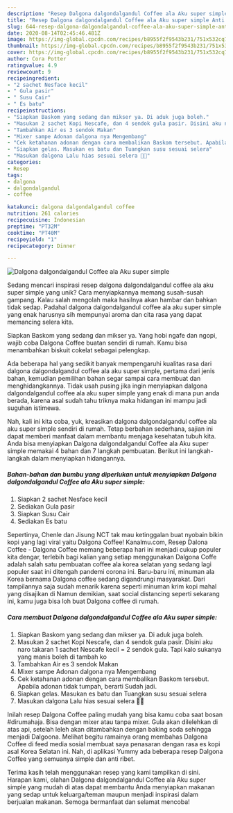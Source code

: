 ```yaml
---
description: "Resep Dalgona dalgondalgandul Coffee ala Aku super simple Anti Gagal"
title: "Resep Dalgona dalgondalgandul Coffee ala Aku super simple Anti Gagal"
slug: 644-resep-dalgona-dalgondalgandul-coffee-ala-aku-super-simple-anti-gagal
date: 2020-08-14T02:45:46.481Z
image: https://img-global.cpcdn.com/recipes/b8955f2f9543b231/751x532cq70/dalgona-dalgondalgandul-coffee-ala-aku-super-simple-foto-resep-utama.jpg
thumbnail: https://img-global.cpcdn.com/recipes/b8955f2f9543b231/751x532cq70/dalgona-dalgondalgandul-coffee-ala-aku-super-simple-foto-resep-utama.jpg
cover: https://img-global.cpcdn.com/recipes/b8955f2f9543b231/751x532cq70/dalgona-dalgondalgandul-coffee-ala-aku-super-simple-foto-resep-utama.jpg
author: Cora Potter
ratingvalue: 4.9
reviewcount: 9
recipeingredient:
- "2 sachet Nesface kecil"
- " Gula pasir"
- " Susu Cair"
- " Es batu"
recipeinstructions:
- "Siapkan Baskom yang sedang dan mikser ya. Di aduk juga boleh."
- "Masukan 2 sachet Kopi Nescafe, dan 4 sendok gula pasir. Disini aku naro takaran 1 sachet Nescafe kecil = 2 sendok gula. Tapi kalo sukanya yang manis boleh di tambah ko"
- "Tambahkan Air es 3 sendok Makan"
- "Mixer sampe Adonan dalgona nya Mengembang"
- "Cek ketahanan adonan dengan cara membalikan Baskom tersebut. Apabila adonan tidak tumpah, berarti Sudah jadi."
- "Siapkan gelas. Masukan es batu dan Tuangkan susu sesuai selera"
- "Masukan dalgona Lalu hias sesuai selera 🥰🥰"
categories:
- Resep
tags:
- dalgona
- dalgondalgandul
- coffee

katakunci: dalgona dalgondalgandul coffee 
nutrition: 261 calories
recipecuisine: Indonesian
preptime: "PT32M"
cooktime: "PT40M"
recipeyield: "1"
recipecategory: Dinner

---
```



![Dalgona dalgondalgandul Coffee ala Aku super simple](https://img-global.cpcdn.com/recipes/b8955f2f9543b231/751x532cq70/dalgona-dalgondalgandul-coffee-ala-aku-super-simple-foto-resep-utama.jpg)

Sedang mencari inspirasi resep dalgona dalgondalgandul coffee ala aku super simple yang unik? Cara menyiapkannya memang susah-susah gampang. Kalau salah mengolah maka hasilnya akan hambar dan bahkan tidak sedap. Padahal dalgona dalgondalgandul coffee ala aku super simple yang enak harusnya sih mempunyai aroma dan cita rasa yang dapat memancing selera kita.

Siapkan Baskom yang sedang dan mikser ya. Yang hobi ngafe dan ngopi, wajib coba Dalgona Coffee buatan sendiri di rumah. Kamu bisa menambahkan biskuit cokelat sebagai pelengkap.

Ada beberapa hal yang sedikit banyak mempengaruhi kualitas rasa dari dalgona dalgondalgandul coffee ala aku super simple, pertama dari jenis bahan, kemudian pemilihan bahan segar sampai cara membuat dan menghidangkannya. Tidak usah pusing jika ingin menyiapkan dalgona dalgondalgandul coffee ala aku super simple yang enak di mana pun anda berada, karena asal sudah tahu triknya maka hidangan ini mampu jadi suguhan istimewa.


Nah, kali ini kita coba, yuk, kreasikan dalgona dalgondalgandul coffee ala aku super simple sendiri di rumah. Tetap berbahan sederhana, sajian ini dapat memberi manfaat dalam membantu menjaga kesehatan tubuh kita. Anda bisa menyiapkan Dalgona dalgondalgandul Coffee ala Aku super simple memakai 4 bahan dan 7 langkah pembuatan. Berikut ini langkah-langkah dalam menyiapkan hidangannya.

<!--inarticleads1-->

##### Bahan-bahan dan bumbu yang diperlukan untuk menyiapkan Dalgona dalgondalgandul Coffee ala Aku super simple:

1. Siapkan 2 sachet Nesface kecil
1. Sediakan  Gula pasir
1. Siapkan  Susu Cair
1. Sediakan  Es batu


Sepertinya, Chenle dan Jisung NCT tak mau ketinggalan buat nyobain bikin kopi yang lagi viral yaitu Dalgona Coffee! Kanalmu.com, Resep Dalona Coffee - Dalgona Coffee memang beberapa hari ini menjadi cukup populer kita dengar, terlebih bagi kalian yang setiap menggunakan Dalgona Coffe adalah salah satu pembuatan coffee ala korea selatan yang sedang lagi populer saat ini ditengah pandemi corona ini. Baru-baru ini, minuman ala Korea bernama Dalgona coffee sedang digandrungi masyarakat. Dari tampilannya saja sudah menarik karena seperti minuman krim kopi mahal yang disajikan di Namun demikian, saat social distancing seperti sekarang ini, kamu juga bisa loh buat Dalgona coffee di rumah. 

<!--inarticleads2-->

##### Cara membuat Dalgona dalgondalgandul Coffee ala Aku super simple:

1. Siapkan Baskom yang sedang dan mikser ya. Di aduk juga boleh.
1. Masukan 2 sachet Kopi Nescafe, dan 4 sendok gula pasir. Disini aku naro takaran 1 sachet Nescafe kecil = 2 sendok gula. Tapi kalo sukanya yang manis boleh di tambah ko
1. Tambahkan Air es 3 sendok Makan
1. Mixer sampe Adonan dalgona nya Mengembang
1. Cek ketahanan adonan dengan cara membalikan Baskom tersebut. Apabila adonan tidak tumpah, berarti Sudah jadi.
1. Siapkan gelas. Masukan es batu dan Tuangkan susu sesuai selera
1. Masukan dalgona Lalu hias sesuai selera 🥰🥰


Inilah resep Dalgona Coffee paling mudah yang bisa kamu coba saat bosan #dirumahaja. Bisa dengan mixer atau tanpa mixer. Gula akan dilelehkan di atas api, setelah leleh akan ditambahkan dengan baking soda sehingga menjadi Dalgoona. Melihat begitu ramainya orang membahas Dalgona Coffee di feed media sosial membuat saya penasaran dengan rasa es kopi asal Korea Selatan ini. Nah, di aplikasi Yummy ada beberapa resep Dalgona Coffee yang semuanya simple dan anti ribet. 

Terima kasih telah menggunakan resep yang kami tampilkan di sini. Harapan kami, olahan Dalgona dalgondalgandul Coffee ala Aku super simple yang mudah di atas dapat membantu Anda menyiapkan makanan yang sedap untuk keluarga/teman maupun menjadi inspirasi dalam berjualan makanan. Semoga bermanfaat dan selamat mencoba!
